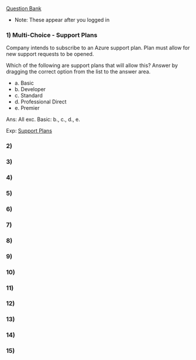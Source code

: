 [Question Bank](https://www.itexams.com/exam/AZ-900?)

* Note: These appear after you logged in

### 1) Multi-Choice - Support Plans

Company intends to subscribe to an Azure support plan. Plan must allow for new support requests to be opened.

Which of the following are support plans that will allow this? Answer by dragging the correct option from the list to the answer area.

- a. Basic
- b. Developer
- c. Standard
- d. Professional Direct
- e. Premier

Ans: All exc. Basic: b., c., d., e.

Exp: [Support Plans](https://azure.microsoft.com/en-us/support/plans/)

### 2)
### 3)
### 4)
### 5)
### 6)
### 7)
### 8)
### 9)
### 10)
### 11)
### 12)
### 13)
### 14)
### 15)
